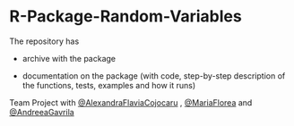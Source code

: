 # R-Package-Random-Variables

The repository has

- archive with the package  

- documentation on the package (with code, step-by-step description of the functions, tests, examples and how it runs)

Team Project with [@AlexandraFlaviaCojocaru](https://github.com/CojocaruAlexandraFlavia) , [@MariaFlorea](https://github.com/FloreaMaria) and [@AndreeaGavrila](https://github.com/AndreeaGavrila)
